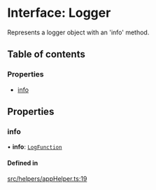 # Interface: Logger

Represents a logger object with an 'info' method.

## Table of contents

### Properties

- [info](Logger.md#info)

## Properties

### info

• **info**: [`LogFunction`](../modules.md#logfunction)

#### Defined in

[src/helpers/appHelper.ts:19](https://github.com/choresh/nestjs-query-simple/blob/main/packages/nestjs-query-simple/src/helpers/appHelper.ts#L19)
